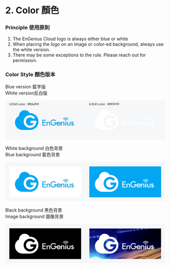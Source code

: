 # 2. Color 顏色

### Principle 使用原則

1. The EnGenius Cloud logo is always either blue or white 
2. When placing the logo on an image or color-ed background, always use the white version. 
3. There may be some exceptions to the rule. Please reach out for permission.



### Color Style 顏色版本

Blue version 藍字版  
White version反白版

![](../.gitbook/assets/gong-zuo-qu-yu-77-fu-ben-11100.jpg)

  
White background 白色背景  
Blue background 藍色背景

![](../.gitbook/assets/gong-zuo-qu-yu-77-fu-ben-9100.jpg)

Black background 黑色背景  
Image background 圖像背景

![](../.gitbook/assets/gong-zuo-qu-yu-77-fu-ben-10100.jpg)



